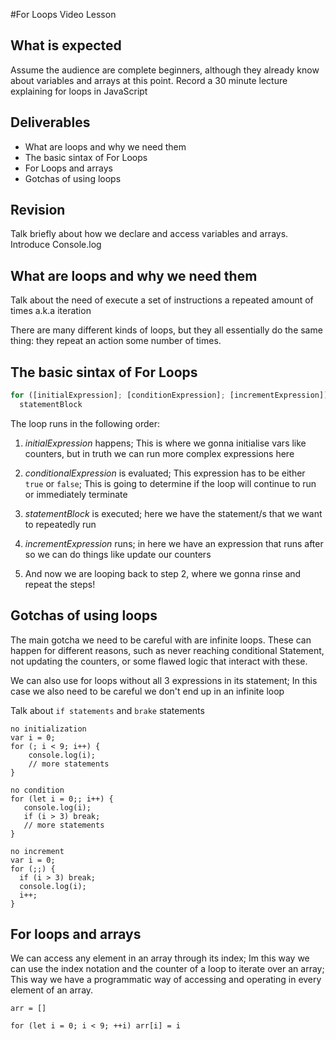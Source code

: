 #For Loops Video Lesson

## What is expected

Assume the audience are complete beginners, although they already know about variables and arrays at this point.
Record a 30 minute lecture explaining for loops in JavaScript

## Deliverables

- What are loops and why we need them
- The basic sintax of For Loops
- For Loops and arrays
- Gotchas of using loops


## Revision

Talk briefly about how we declare and access variables and arrays. Introduce Console.log

## What are loops and why we need them

Talk about the need of execute a set of instructions a repeated amount of times a.k.a iteration

There are many different kinds of loops, but they all essentially do the same thing: they repeat an action some number of times.

## The basic sintax of For Loops

```js
for ([initialExpression]; [conditionExpression]; [incrementExpression])
  statementBlock
```

The loop runs in the following order:

  1. *initialExpression* happens; This is where we gonna initialise vars like counters, but in truth we can run more complex expressions here

  2. *conditionalExpression* is evaluated; This expression has to be either `true` or `false`; This is going to determine if the loop will continue to
  run or immediately terminate

  3. *statementBlock* is executed; here we have the statement/s that we want to repeatedly run

  4. *incrementExpression* runs; in here we have an expression that runs after so we can do things like update our counters

  5. And now we are looping back to step 2, where we gonna rinse and repeat the steps!


## Gotchas of using loops

The main gotcha we need to be careful with are infinite loops. These can happen for different reasons, such as never reaching conditional Statement,
not updating the counters, or some flawed logic that interact with these.

We can also use for loops without all 3 expressions in its statement; In this case we also need to be careful we don't end up in an infinite loop

Talk about `if statements` and `brake` statements

```
no initialization
var i = 0;
for (; i < 9; i++) {
    console.log(i);
    // more statements
}

no condition
for (let i = 0;; i++) {
   console.log(i);
   if (i > 3) break;
   // more statements
}

no increment
var i = 0;
for (;;) {
  if (i > 3) break;
  console.log(i);
  i++;
}

```

## For loops and arrays

We can access any element in an array through its index; Im this way we can use the index notation and the counter of a loop to iterate over an array;
This way we have a programmatic way of accessing and operating in every element of an array.


```
arr = []

for (let i = 0; i < 9; ++i) arr[i] = i
```